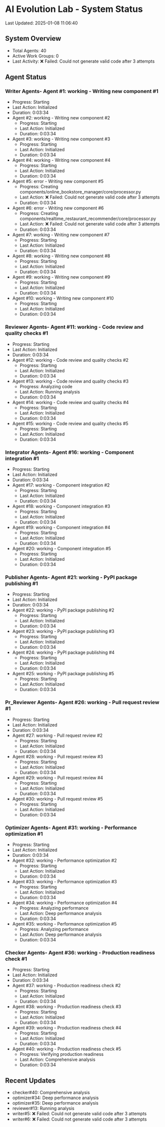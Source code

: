 # AI Evolution Lab - System Status
Last Updated: 2025-01-08 11:06:40

## System Overview
- Total Agents: 40
- Active Work Groups: 0
- Last Activity: ❌ Failed: Could not generate valid code after 3 attempts

## Agent Status

### Writer Agents- Agent #1: working - Writing new component #1
  - Progress: Starting
  - Last Action: Initialized
  - Duration: 0:03:34
- Agent #2: working - Writing new component #2
  - Progress: Starting
  - Last Action: Initialized
  - Duration: 0:03:34
- Agent #3: working - Writing new component #3
  - Progress: Starting
  - Last Action: Initialized
  - Duration: 0:03:34
- Agent #4: working - Writing new component #4
  - Progress: Starting
  - Last Action: Initialized
  - Duration: 0:03:34
- Agent #5: error - Writing new component #5
  - Progress: Creating components/online_bookstore_manager/core/processor.py
  - Last Action: ❌ Failed: Could not generate valid code after 3 attempts
  - Duration: 0:03:34
- Agent #6: error - Writing new component #6
  - Progress: Creating components/realtime_restaurant_recommender/core/processor.py
  - Last Action: ❌ Failed: Could not generate valid code after 3 attempts
  - Duration: 0:03:34
- Agent #7: working - Writing new component #7
  - Progress: Starting
  - Last Action: Initialized
  - Duration: 0:03:34
- Agent #8: working - Writing new component #8
  - Progress: Starting
  - Last Action: Initialized
  - Duration: 0:03:34
- Agent #9: working - Writing new component #9
  - Progress: Starting
  - Last Action: Initialized
  - Duration: 0:03:34
- Agent #10: working - Writing new component #10
  - Progress: Starting
  - Last Action: Initialized
  - Duration: 0:03:34

### Reviewer Agents- Agent #11: working - Code review and quality checks #1
  - Progress: Starting
  - Last Action: Initialized
  - Duration: 0:03:34
- Agent #12: working - Code review and quality checks #2
  - Progress: Starting
  - Last Action: Initialized
  - Duration: 0:03:34
- Agent #13: working - Code review and quality checks #3
  - Progress: Analyzing code
  - Last Action: Running analysis
  - Duration: 0:03:34
- Agent #14: working - Code review and quality checks #4
  - Progress: Starting
  - Last Action: Initialized
  - Duration: 0:03:34
- Agent #15: working - Code review and quality checks #5
  - Progress: Starting
  - Last Action: Initialized
  - Duration: 0:03:34

### Integrator Agents- Agent #16: working - Component integration #1
  - Progress: Starting
  - Last Action: Initialized
  - Duration: 0:03:34
- Agent #17: working - Component integration #2
  - Progress: Starting
  - Last Action: Initialized
  - Duration: 0:03:34
- Agent #18: working - Component integration #3
  - Progress: Starting
  - Last Action: Initialized
  - Duration: 0:03:34
- Agent #19: working - Component integration #4
  - Progress: Starting
  - Last Action: Initialized
  - Duration: 0:03:34
- Agent #20: working - Component integration #5
  - Progress: Starting
  - Last Action: Initialized
  - Duration: 0:03:34

### Publisher Agents- Agent #21: working - PyPI package publishing #1
  - Progress: Starting
  - Last Action: Initialized
  - Duration: 0:03:34
- Agent #22: working - PyPI package publishing #2
  - Progress: Starting
  - Last Action: Initialized
  - Duration: 0:03:34
- Agent #23: working - PyPI package publishing #3
  - Progress: Starting
  - Last Action: Initialized
  - Duration: 0:03:34
- Agent #24: working - PyPI package publishing #4
  - Progress: Starting
  - Last Action: Initialized
  - Duration: 0:03:34
- Agent #25: working - PyPI package publishing #5
  - Progress: Starting
  - Last Action: Initialized
  - Duration: 0:03:34

### Pr_Reviewer Agents- Agent #26: working - Pull request review #1
  - Progress: Starting
  - Last Action: Initialized
  - Duration: 0:03:34
- Agent #27: working - Pull request review #2
  - Progress: Starting
  - Last Action: Initialized
  - Duration: 0:03:34
- Agent #28: working - Pull request review #3
  - Progress: Starting
  - Last Action: Initialized
  - Duration: 0:03:34
- Agent #29: working - Pull request review #4
  - Progress: Starting
  - Last Action: Initialized
  - Duration: 0:03:34
- Agent #30: working - Pull request review #5
  - Progress: Starting
  - Last Action: Initialized
  - Duration: 0:03:34

### Optimizer Agents- Agent #31: working - Performance optimization #1
  - Progress: Starting
  - Last Action: Initialized
  - Duration: 0:03:34
- Agent #32: working - Performance optimization #2
  - Progress: Starting
  - Last Action: Initialized
  - Duration: 0:03:34
- Agent #33: working - Performance optimization #3
  - Progress: Starting
  - Last Action: Initialized
  - Duration: 0:03:34
- Agent #34: working - Performance optimization #4
  - Progress: Analyzing performance
  - Last Action: Deep performance analysis
  - Duration: 0:03:34
- Agent #35: working - Performance optimization #5
  - Progress: Analyzing performance
  - Last Action: Deep performance analysis
  - Duration: 0:03:34

### Checker Agents- Agent #36: working - Production readiness check #1
  - Progress: Starting
  - Last Action: Initialized
  - Duration: 0:03:34
- Agent #37: working - Production readiness check #2
  - Progress: Starting
  - Last Action: Initialized
  - Duration: 0:03:34
- Agent #38: working - Production readiness check #3
  - Progress: Starting
  - Last Action: Initialized
  - Duration: 0:03:34
- Agent #39: working - Production readiness check #4
  - Progress: Starting
  - Last Action: Initialized
  - Duration: 0:03:34
- Agent #40: working - Production readiness check #5
  - Progress: Verifying production readiness
  - Last Action: Comprehensive analysis
  - Duration: 0:03:34


## Recent Updates
- checker#40: Comprehensive analysis
- optimizer#34: Deep performance analysis
- optimizer#35: Deep performance analysis
- reviewer#13: Running analysis
- writer#5: ❌ Failed: Could not generate valid code after 3 attempts
- writer#6: ❌ Failed: Could not generate valid code after 3 attempts
